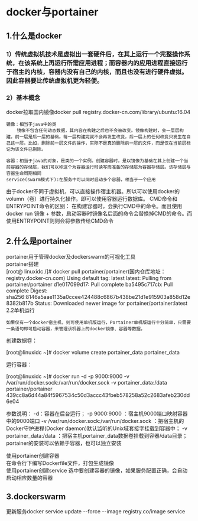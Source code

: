 # docker与portainer

## 1.什么是docker
### 1）传统虚拟机技术是虚拟出一套硬件后，在其上运行一个完整操作系统，在该系统上再运行所需应用进程；而容器内的应用进程直接运行于宿主的内核，容器内没有自己的内核，而且也没有进行硬件虚拟。因此容器要比传统虚拟机更为轻便。

### 2）基本概念
docker拉取国内镜像docker pull registry.docker-cn.com/library/ubuntu:16.04


	镜像：相当于java中的类
		镜像不包含任何动态数据，其内容在构建之后也不会被改变。镜像构建时，会一层层构建，前一层是后一层的基础。每一层构建完就不会再发生改变，后一层上的任何改变只发生在自己这一层。比如，删除前一层文件的操作，实际不是真的删除前一层的文件，而是仅在当前层标记为该文件已删除。
	
	容器：相当于java的对象，是类的一个实例。创建容器时，是以镜像为基础在其上创建一个当前容器的存储层，我们可以称这个为容器运行时读写而准备的存储层为容器存储层。该存储层与容器生命周期相同
	service(swarm模式下):在服务中可以同时启动多个容器，相当于一个应用
由于docker不同于虚拟机，可以直接操作宿主机器。所以可以使用docker的volumn（卷）进行持久化操作。即可以使用容器运行数据库。
	CMD命令和ENTRYPOINT命令的区别：
	在构建容器时，会执行CMD中的命令。而且使用docker run 镜像 + 参数，启动容器时镜像名后面的命令会替换掉CMD的命令。而使用ENTRYPOINT则则会将参数传给CMD命令


## 2.什么是portainer
portainer用于管理docker及dockerswarm的可视化工具<br>
portainer搭建<br>
[root@ linuxidc /]# docker pull portainer/portainer(国内仓库地址：registry.docker-cn.com)
Using default tag: latest
latest: Pulling from portainer/portainer
d1e017099d17: Pull complete
ba5495c717cb: Pull complete
Digest: sha256:8146a5aae1135a0ccee424488c6867b438be21d1e915903a858d12e8382b817b
Status: Downloaded newer image for portainer/portainer:latest
2.2单机运行

    如果仅有一个docker宿主机，则可使用单机版运行，Portainer单机版运行十分简单，只需要一条语句即可启动容器，来管理该机器上的docker镜像、容器等数据。

创建数据卷：

[root@linuxidc ~]# docker volume create portainer_data
portainer_data

运行容器：

[root@linuxidc ~]# docker run -d -p 9000:9000 -v /var/run/docker.sock:/var/run/docker.sock -v portainer_data:/data portainer/portainer
439cc8a6d44a84f5967534c50d3accc43fbeb578258a52c2683afeb230dd6e04

参数说明：
-d：容器在后台运行；
-p 9000:9000 ：宿主机9000端口映射容器中的9000端口
-v /var/run/docker.sock:/var/run/docker.sock ：把宿主机的Docker守护进程(Docker daemon)默认监听的Unix域套接字挂载到容器中；
-v portainer_data:/data ：把宿主机portainer_data数据卷挂载到容器/data目录；
portainer的安装可以依赖于容器，也可以独立安装

	
使用portainer创建容器<br/>
在命令行下编写Dockerfile文件，打包生成镜像<br/>
使用portainer创建service
选中要创建容器的镜像，如果服务配置正确，会自动启动相应数量的容器

## 3.dockerswarm
更新服务docker service update --force --image registry.co/image service

